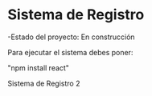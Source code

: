 <h1>Sistema de Registro</h1>

-Estado del proyecto: En construcción

Para ejecutar el sistema debes poner:

"npm install react"

Sistema de Registro 2
